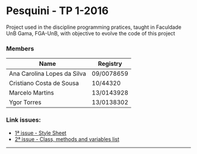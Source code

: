 # Pesquini - TP 1-2016

Project used in the discipline programming pratices, taught in Faculdade UnB Gama, FGA-UnB, with objective to evolve the code of this project


### Members

|Name                    |Registry |
|------------------------|----------|
|Ana Carolina Lopes da Silva|09/0078659|
|Cristiano Costa de Sousa|10/44320|
|Marcelo Martins|13/0143928|
|Ygor Torres|13/0138302|


### Link issues:

* [1ª issue - Style Sheet ](https://github.com/TP12016/pesquini/wiki)
* [2ª issue - Class, methods and variables list](https://github.com/TP12016/pesquini/wiki/Class%2C-Methods-and-Variable-List)

***
